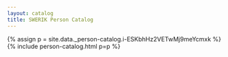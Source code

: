 ```yaml
---
layout: catalog
title: SWERIK Person Catalog
---
```

{% assign p = site.data._person-catalog.i-ESKbhHz2VETwMj9meYcmxk %}
{% include person-catalog.html p=p %}

